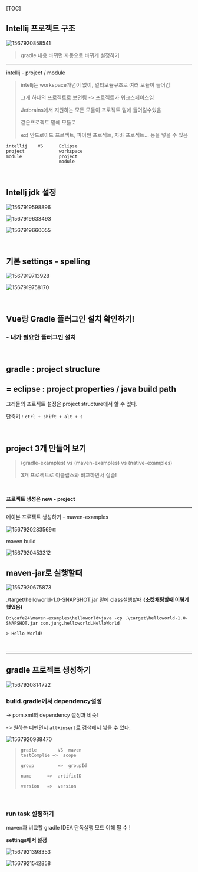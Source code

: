 [TOC]

## Intellij 프로젝트 구조

![1567920858541](assets/1567920858541.png)

> gradle 내용 바뀌면 자동으로 바뀌게 설정하기



---

intellij - project / module

> intellj는 workspace개념이 없이, 멀티모듈구조로 여러 모듈이 들어감
>
> 그게 하나의 프로젝트로 보면됨 -> 프로젝트가 워크스페이스임
>
> Jetbrains에서 지원하는 모든 모듈이 프로젝트 밑에 들어갈수있음 
>
> 같은프로젝트 밑에 모듈로 
>
> ex) 안드로이드 프로젝트, 파이썬 프로젝트, 자바 프로젝트... 등을 넣을 수 있음

```
intellij	VS		Eclipse
project				workspace
module				project
					module
```

<br>

## Intellj jdk 설정

![1567919598896](assets/1567919598896.png)

![1567919633493](assets/1567919633493.png)

![1567919660055](assets/1567919660055.png)

<br>

## 기본 settings - spelling

![1567919713928](assets/1567919713928.png)

![1567919758170](assets/1567919758170.png)



<br>

## Vue랑 Gradle 플러그인 설치 확인하기!

### - 내가 필요한 플러그인 설치

<br>

## gradle : project structure 

## = eclipse : project properties / java build path

그래들의 프로젝트 설정은 project structure에서 할 수 있다.

단축키 : `ctrl + shift + alt + s`

<br>

## project 3개 만들어 보기

> (gradle-examples) vs (maven-examples) vs (native-examples)
>
> 3개 프로젝트로 이클립스와 비교하면서 실습!

<br>

**프로젝트 생성은 new - project**

---

메이븐 프로젝트 생성하기 - maven-examples

![1567920283569](assets/1567920283569.png)ㅌ	

maven build

![1567920453312](assets/1567920453312.png)



## maven-jar로 실행할때

![1567920675873](assets/1567920675873.png)

.\target\helloworld-1.0-SNAPSHOT.jar 밑에 class실행할때 **(소켓채팅할때 이렇게 했었음)**

```
D:\cafe24\maven-examples\helloworld>java -cp .\target\helloworld-1.0-SNAPSHOT.jar com.jung.helloworld.HelloWorld

> Hello World!
```

<br>

---

## gradle 프로젝트 생성하기

![1567920814722](assets/1567920814722.png)



### bulid.gradle에서 dependency설정

-> pom.xml의 dependency 설정과 비슷! 

-> 원하는 디펜던시 `alt+insert`로 검색해서 넣을 수 있다.

![1567920988470](assets/1567920988470.png)

> ```
> gradle		VS	maven
> testComplie =>  scope
> 
> group 		=>  groupId
> 
> name 		=>  artificID
> 
> version 	=>  version
> ```
>
> 

<br>

### run task 설정하기

maven과 비교할 gradle IDEA 단독실행 모드 이해 필 수 ! 

**settings에서 설정**

![1567921398353](assets/1567921398353.png)

![1567921542858](assets/1567921542858.png)












